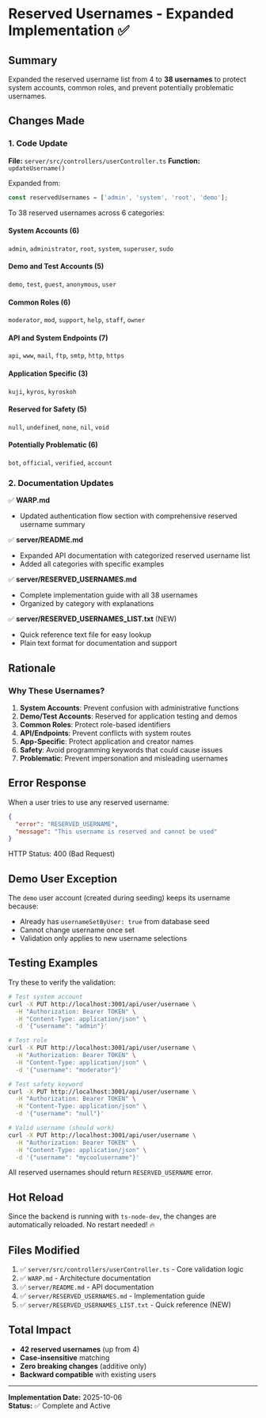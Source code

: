 # Reserved Usernames - Expanded Implementation ✅

## Summary
Expanded the reserved username list from 4 to **38 usernames** to protect system accounts, common roles, and prevent potentially problematic usernames.

## Changes Made

### 1. Code Update
**File:** `server/src/controllers/userController.ts`
**Function:** `updateUsername()`

Expanded from:
```typescript
const reservedUsernames = ['admin', 'system', 'root', 'demo'];
```

To 38 reserved usernames across 6 categories:

#### System Accounts (6)
`admin`, `administrator`, `root`, `system`, `superuser`, `sudo`

#### Demo and Test Accounts (5)
`demo`, `test`, `guest`, `anonymous`, `user`

#### Common Roles (6)
`moderator`, `mod`, `support`, `help`, `staff`, `owner`

#### API and System Endpoints (7)
`api`, `www`, `mail`, `ftp`, `smtp`, `http`, `https`

#### Application Specific (3)
`kuji`, `kyros`, `kyroskoh`

#### Reserved for Safety (5)
`null`, `undefined`, `none`, `nil`, `void`

#### Potentially Problematic (6)
`bot`, `official`, `verified`, `account`

### 2. Documentation Updates

✅ **WARP.md**
- Updated authentication flow section with comprehensive reserved username summary

✅ **server/README.md**
- Expanded API documentation with categorized reserved username list
- Added all categories with specific examples

✅ **server/RESERVED_USERNAMES.md**
- Complete implementation guide with all 38 usernames
- Organized by category with explanations

✅ **server/RESERVED_USERNAMES_LIST.txt** (NEW)
- Quick reference text file for easy lookup
- Plain text format for documentation and support

## Rationale

### Why These Usernames?

1. **System Accounts**: Prevent confusion with administrative functions
2. **Demo/Test Accounts**: Reserved for application testing and demos
3. **Common Roles**: Protect role-based identifiers
4. **API/Endpoints**: Prevent conflicts with system routes
5. **App-Specific**: Protect application and creator names
6. **Safety**: Avoid programming keywords that could cause issues
7. **Problematic**: Prevent impersonation and misleading usernames

## Error Response

When a user tries to use any reserved username:

```json
{
  "error": "RESERVED_USERNAME",
  "message": "This username is reserved and cannot be used"
}
```

HTTP Status: 400 (Bad Request)

## Demo User Exception

The `demo` user account (created during seeding) keeps its username because:
- Already has `usernameSetByUser: true` from database seed
- Cannot change username once set
- Validation only applies to new username selections

## Testing Examples

Try these to verify the validation:

```bash
# Test system account
curl -X PUT http://localhost:3001/api/user/username \
  -H "Authorization: Bearer TOKEN" \
  -H "Content-Type: application/json" \
  -d '{"username": "admin"}'

# Test role
curl -X PUT http://localhost:3001/api/user/username \
  -H "Authorization: Bearer TOKEN" \
  -H "Content-Type: application/json" \
  -d '{"username": "moderator"}'

# Test safety keyword
curl -X PUT http://localhost:3001/api/user/username \
  -H "Authorization: Bearer TOKEN" \
  -H "Content-Type: application/json" \
  -d '{"username": "null"}'

# Valid username (should work)
curl -X PUT http://localhost:3001/api/user/username \
  -H "Authorization: Bearer TOKEN" \
  -H "Content-Type: application/json" \
  -d '{"username": "mycoolusername"}'
```

All reserved usernames should return `RESERVED_USERNAME` error.

## Hot Reload

Since the backend is running with `ts-node-dev`, the changes are automatically reloaded. No restart needed! 🔥

## Files Modified

1. ✅ `server/src/controllers/userController.ts` - Core validation logic
2. ✅ `WARP.md` - Architecture documentation
3. ✅ `server/README.md` - API documentation
4. ✅ `server/RESERVED_USERNAMES.md` - Implementation guide
5. ✅ `server/RESERVED_USERNAMES_LIST.txt` - Quick reference (NEW)

## Total Impact

- **42 reserved usernames** (up from 4)
- **Case-insensitive** matching
- **Zero breaking changes** (additive only)
- **Backward compatible** with existing users

---

**Implementation Date:** 2025-10-06  
**Status:** ✅ Complete and Active
